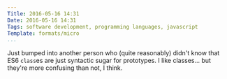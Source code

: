 ```yaml
---
Title: 2016-05-16 14:31
Date: 2016-05-16 14:31
Tags: software development, programming languages, javascript
Template: formats/micro
...
```


Just bumped into another person who (quite reasonably) didn't know that ES6 `class`es are just syntactic sugar for prototypes. I like classes... but they're more confusing than not, I think.
